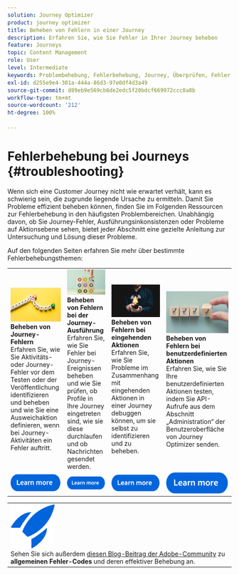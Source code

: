 ```yaml
---
solution: Journey Optimizer
product: journey optimizer
title: Beheben von Fehlern in einer Journey
description: Erfahren Sie, wie Sie Fehler in Ihrer Journey beheben
feature: Journeys
topic: Content Management
role: User
level: Intermediate
keywords: Problembehebung, Fehlerbehebung, Journey, Überprüfen, Fehler
exl-id: d255e9e4-301a-444a-86d3-97e0df4d3a49
source-git-commit: d89eb9e569cb6de2edc5f20bdcf669972ccc8a8b
workflow-type: tm+mt
source-wordcount: '212'
ht-degree: 100%

---
```


# Fehlerbehebung bei Journeys {#troubleshooting}

Wenn sich eine Customer Journey nicht wie erwartet verhält, kann es schwierig sein, die zugrunde liegende Ursache zu ermitteln. Damit Sie Probleme effizient beheben können, finden Sie im Folgenden Ressourcen zur Fehlerbehebung in den häufigsten Problembereichen. Unabhängig davon, ob Sie Journey-Fehler, Ausführungsinkonsistenzen oder Probleme auf Aktionsebene sehen, bietet jeder Abschnitt eine gezielte Anleitung zur Untersuchung und Lösung dieser Probleme.

Auf den folgenden Seiten erfahren Sie mehr über bestimmte Fehlerbehebungsthemen:



<table style="table-layout:fixed">
  <tr style="border: 0;">
    <td>
    <a href="../building-journeys/troubleshooting.md"><img src="../assets/do-not-localize/troubleshooting.jpeg"></a>
    <div><strong>Beheben von Journey-Fehlern</strong><br/>Erfahren Sie, wie Sie Aktivitäts- oder Journey-Fehler vor dem Testen oder der Veröffentlichung identifizieren und beheben und wie Sie eine Ausweichaktion definieren, wenn bei Journey-Aktivitäten ein Fehler auftritt.</div>
    </td>
    <td>
    <a href="../building-journeys/troubleshooting-execution.md"><img src="../assets/do-not-localize/ao-audiences.jpeg"></a>
    <div><strong>Beheben von Fehlern bei der Journey-Ausführung</strong><br/>Erfahren Sie, wie Sie Fehler bei Journey-Ereignissen beheben und wie Sie prüfen, ob Profile in Ihre Journey eingetreten sind, wie sie diese durchlaufen und ob Nachrichten gesendet werden.</div>
    </td>
    <td>
    <a href="../building-journeys/troubleshooting-inbound.md" "><img src="../assets/do-not-localize/in-app.jpg"></a>
    <div><strong>Beheben von Fehlern bei eingehenden Aktionen</strong><br/> Erfahren Sie, wie Sie Probleme im Zusammenhang mit eingehenden Aktionen in einer Journey debuggen können, um sie selbst zu identifizieren und zu beheben.</div>
    </td>
    <td>
    <a href="../action/troubleshoot-custom-action.md"><img src="../assets/do-not-localize/lp-list.jpg"></a>
    <div><strong>Beheben von Fehlern bei benutzerdefinierten Aktionen</strong><br/>Erfahren Sie, wie Sie Ihre benutzerdefinierten Aktionen testen, indem Sie API-Aufrufe aus dem Abschnitt „Administration“ der Benutzeroberfläche von Journey Optimizer senden.</div>
    </td>
  </tr>
  <tr style="border: 0;">
    <td align="center"><a href="../building-journeys/troubleshooting.md"><img src="../assets/do-not-localize/learn-more-button.svg"></a></td>
    <td align="center"><a href="../building-journeys/troubleshooting-execution.md"><img src="../assets/do-not-localize/learn-more-button.svg"></a></td>
    <td align="center"><a href="../building-journeys/troubleshooting-inbound.md"><img src="../assets/do-not-localize/learn-more-button.svg"></a></td>
    <td align="center"><a href="../action/troubleshoot-custom-action.md"><img src="../assets/do-not-localize/learn-more-button.svg"></a></td>
    </tr>
</table>


<table style="table-layout:fixed">
<tr style="border: 0;">
  <td>
    <div>
    <a href="https://experienceleaguecommunities.adobe.com/t5/journey-optimizer-blogs/demystifying-adobe-journey-optimizer-error-codes-root-causes-and/ba-p/760884?profile.language=de">
    <img alt="Informationen zu häufigen Fehler-Codes" src="../assets/do-not-localize/icon-quick-start.svg" /></a> 
    <br>Sehen Sie sich außerdem <a href="https://experienceleaguecommunities.adobe.com/t5/journey-optimizer-blogs/demystifying-adobe-journey-optimizer-error-codes-root-causes-and/ba-p/760884?profile.language=de" target="_blank">diesen Blog-Beitrag der Adobe-Community</a> zu <strong>allgemeinen Fehler-Codes</strong> und deren effektiver Behebung an.
    </div>
  </td>
</tr>
</table>
